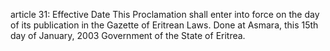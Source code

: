 article 31: Effective Date 
This Proclamation shall enter into force on the day of its publication in the Gazette of Eritrean Laws. Done at Asmara, this 15th day of January, 2003 Government of the State of Eritrea.
<ul>
</ul>